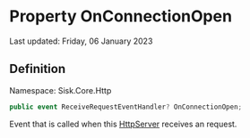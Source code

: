 # Property OnConnectionOpen
Last updated: Friday, 06 January 2023

## Definition
Namespace: Sisk.Core.Http

```csharp
public event ReceiveRequestEventHandler? OnConnectionOpen;
```

Event that is called when this [HttpServer](/spec/Sisk/Core/Http/HttpServer) receives an request.

